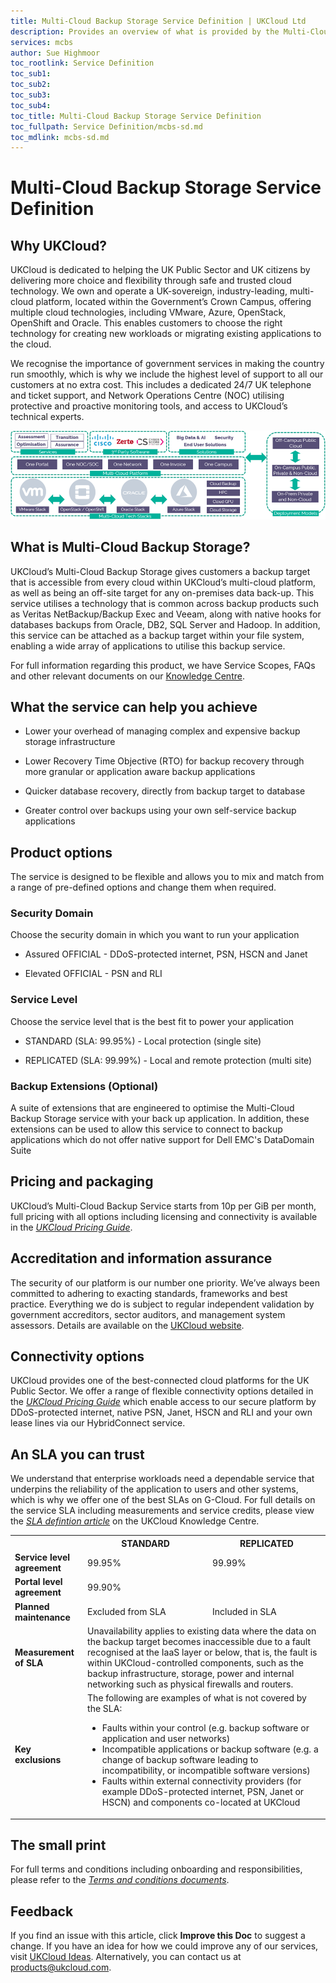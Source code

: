 ```yaml
---
title: Multi-Cloud Backup Storage Service Definition | UKCloud Ltd
description: Provides an overview of what is provided by the Multi-Cloud Backup Storage service
services: mcbs
author: Sue Highmoor
toc_rootlink: Service Definition
toc_sub1: 
toc_sub2:
toc_sub3:
toc_sub4:
toc_title: Multi-Cloud Backup Storage Service Definition
toc_fullpath: Service Definition/mcbs-sd.md
toc_mdlink: mcbs-sd.md
---
```


# Multi-Cloud Backup Storage Service Definition

## Why UKCloud?

UKCloud is dedicated to helping the UK Public Sector and UK citizens by delivering more choice and flexibility through safe and trusted cloud technology. We own and operate a UK-sovereign, industry-leading, multi-cloud platform, located within the Government’s Crown Campus, offering multiple cloud technologies, including VMware, Azure, OpenStack, OpenShift and Oracle. This enables customers to choose the right technology for creating new workloads or migrating existing applications to the cloud.

We recognise the importance of government services in making the country run smoothly, which is why we include the highest level of support to all our customers at no extra cost. This includes a dedicated 24/7 UK telephone and ticket support, and Network Operations Centre (NOC) utilising protective and proactive monitoring tools, and access to UKCloud’s technical experts.

![UKCloud services](images/ukc-services.png)

## What is Multi-Cloud Backup Storage?

UKCloud’s Multi-Cloud Backup Storage gives customers a backup target that is accessible from every cloud within UKCloud’s multi-cloud platform, as well as being an off-site target for any on-premises data back-up. This service utilises a technology that is common across backup products such as Veritas NetBackup/Backup Exec and Veeam, along with native hooks for databases backups from Oracle, DB2, SQL Server and Hadoop. In addition, this service can be attached as a backup target within your file system, enabling a wide array of applications to utilise this backup service.

For full information regarding this product, we have Service Scopes, FAQs and other relevant documents on our [Knowledge Centre](https://docs.ukcloud.com).

## What the service can help you achieve

- Lower your overhead of managing complex and expensive backup storage infrastructure

- Lower Recovery Time Objective (RTO) for backup recovery through more granular or application aware backup applications

- Quicker database recovery, directly from backup target to database

- Greater control over backups using your own self-service backup applications

## Product options

The service is designed to be flexible and allows you to mix and match from a range of pre-defined options and change them when required.

### Security Domain

Choose the security domain in which you want to run your application

- Assured OFFICIAL - DDoS-protected internet, PSN, HSCN and Janet

- Elevated OFFICIAL - PSN and RLI

### Service Level

Choose the service level that is the best fit to power your application

- STANDARD (SLA: 99.95%) - Local protection (single site)

- REPLICATED (SLA: 99.99%) - Local and remote protection (multi site)

### Backup Extensions (Optional)

A suite of extensions that are engineered to optimise the Multi-Cloud Backup Storage service with your back up application. In addition, these extensions can be used to allow this service to connect to backup applications which do not offer native support for Dell EMC's DataDomain Suite

## Pricing and packaging

UKCloud’s Multi-Cloud Backup Service starts from 10p per GiB per month, full pricing with all options including licensing and connectivity is available in the [*UKCloud Pricing Guide*](../other/other-ref-pricing-guide.md).

## Accreditation and information assurance

The security of our platform is our number one priority. We’ve always been committed to adhering to exacting standards, frameworks and best practice. Everything we do is subject to regular independent validation by government accreditors, sector auditors, and management system assessors. Details are available on the [UKCloud website](https://ukcloud.com/governance/).

## Connectivity options

UKCloud provides one of the best-connected cloud platforms for the UK Public Sector. We offer a range of flexible connectivity options detailed in the [*UKCloud Pricing Guide*](../other/other-ref-pricing-guide.md) which enable access to our secure platform by DDoS-protected internet, native PSN, Janet, HSCN and RLI and your own lease lines via our HybridConnect service.

## An SLA you can trust

We understand that enterprise workloads need a dependable service that underpins the reliability of the application to users and other systems, which is why we offer one of the best SLAs on G-Cloud. For full details on the service SLA including measurements and service credits, please view the [*SLA defintion article*](../other/other-ref-sla-definition.md) on the UKCloud Knowledge Centre.

<table>
  <tr>
    <th></th>
    <th>STANDARD</th>
    <th>REPLICATED</th>
  </tr>
  <tr>
    <td><b>Service level agreement</b></td>
    <td>99.95%</td>
    <td>99.99%</td>
  </tr>
  <tr>
    <td><b>Portal level agreement</b></td>
    <td colspan="2">99.90%
  </tr>
  <tr>
    <td><b>Planned maintenance</b></td>
    <td>Excluded from SLA</td>
    <td>Included in SLA</td>
  </tr>
  <tr>
    <td><b>Measurement of SLA</b></td>
    <td colspan="2">Unavailability applies to existing data where the data on the backup target becomes inaccessible due to a fault recognised at the IaaS layer or below, that is, the fault is within UKCloud-controlled components, such as the backup infrastructure, storage, power and internal networking such as physical firewalls and routers.</td>
  </tr>
  <tr>
    <td><b>Key exclusions</b></td>
    <td colspan="2">The following are examples of what is not covered by the SLA:<ul><li>Faults within your control (e.g. backup software or application and user networks)<li>Incompatible applications or backup software (e.g. a change of backup software leading to incompatibility, or incompatible software versions)<li>Faults within external connectivity providers (for example DDoS-protected internet, PSN, Janet or HSCN) and components co-located at UKCloud</ul></td>
  </tr>
</table>

## The small print

For full terms and conditions including onboarding and responsibilities, please refer to the [*Terms and conditions documents*](../other/other-ref-terms-and-conditions.md).

## Feedback

If you find an issue with this article, click **Improve this Doc** to suggest a change. If you have an idea for how we could improve any of our services, visit [UKCloud Ideas](https://ideas.ukcloud.com). Alternatively, you can contact us at <products@ukcloud.com>.

